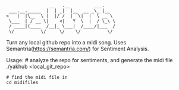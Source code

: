                     __   .__         ___.
     ___.__._____  |  | _|  |__  __ _\_ |__
    <   |  |\__  \ |  |/ /  |  \|  |  \ __ \
     \___  | / __ \|    <|   Y  \  |  / \_\ \
     / ____|(____  /__|_ \___|  /____/|___  /
     \/          \/     \/    \/          \/

Turn any local github repo into a midi song. Uses Semantria(https://semantria.com/) for Sentiment Analysis.

Usage:
    # analyze the repo for sentiments, and generate the midi file
    ./yakhub <local_git_repo>

    # find the midi file in
    cd midifiles
